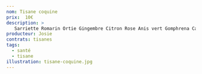 ```yaml
---
nom: Tisane coquine
prix:  10€
description: >
   Sarriette Romarin Ortie Gingembre Citron Rose Anis vert Gomphrena Calendula
producteur: Josie
contrats: tisanes
tags: 
  - santé
  - tisane
illustration: tisane-coquine.jpg
---
```


